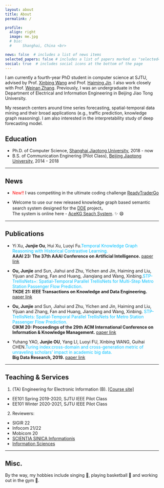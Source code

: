 ```yaml
---
layout: about
title: About
permalink: /

profile:
  align: right
  image: me.jpg
  # bio: 
  #     Shanghai, China <br>

news: false  # includes a list of news items
selected_papers: false # includes a list of papers marked as "selected={true}"
social: true  # includes social icons at the bottom of the page
---
```


I am currently a fourth-year PhD student in computer science at SJTU, advised by Prof. [Xinbing Wang](https://www.cs.sjtu.edu.cn/~wang-xb/) and Prof. [Haiming Jin](https://jhc.sjtu.edu.cn/~haimingjin/). I also work closely with Prof. [Weinan Zhang](https://wnzhang.net/). Previously, I was an undergraduate in the Department of Electrical and Information Engineering in Beijing Jiao Tong University.

My research centers around time series forecasting, spatial-temporal data mining and their broad applications (e.g., traffic prediction, knowledge graph reasoning). I am also interested in the interpretability study of deep forecasting model.

## Education

* Ph.D. of Computer Science, [Shanghai Jiaotong University](https://en.sjtu.edu.cn/), 2018 - now
* B.S. of Communication Enginering (Pilot Class), [Beijing Jiaotong University](http://en.njtu.edu.cn/), 2014 - 2018

---
## News
* <span style="color:red">New!!</span> I was competiting in the ultimate coding challenge [ReadyTraderGo](https://readytradergo.optiver.com/)

* Welcome to use our new released knowledge graph based semantic search system designed for the [DDE](https://www.ddeworld.org/) project。  
The system is online here - [AceKG Seach System](https://search.acekg.cn). :sparkles: :smile:

---
## Publications
* Yi Xu, **Junjie Ou**, Hui Xu, Luoyi Fu.<font color=DeepSkyBlue>Temporal Knowledge Graph Reasoning with Historical Contrastive Learning.</font>  
  <strong>AAAI 23: The 37th AAAI Conference on Artificial Intelligence.</strong> [paper link](https://arxiv.org/abs/2211.10904)

* **Ou, Junjie** and Sun, Jiahui and Zhu, Yichen and Jin, Haiming and Liu, Yijuan and Zhang, Fan and Huang, Jianqiang and Wang, Xinbing.<font color=DeepSkyBlue>STP-TrellisNets+: Spatial-Temporal Parallel TrellisNets for Multi-Step Metro Station Passenger Flow Prediction.</font>  
  <strong>TKDE 21: IEEE Transactions on Knowledge and Data Engineering.</strong> [paper link](https://ieeexplore.ieee.org/document/9813413)

* **Ou, Junjie** and Sun, Jiahui and Zhu, Yichen and Jin, Haiming and Liu, Yijuan and Zhang, Fan and Huang, Jianqiang and Wang, Xinbing. <font color=DeepSkyBlue>STP-TrellisNets: Spatial-Temporal Parallel TrellisNets for Metro Station Passenger Flow Prediction.</font>  
  <strong>CIKM 20: Proceedings of the 29th ACM International Conference on Information & Knowledge Management.</strong> [paper link](https://dl.acm.org/doi/10.1145/3340531.3411874)

* Yuhang YAO, **Junjie OU**, Yang LI, Luoyi FU, Xinbing WANG, Guihai CHEN.<font color=DeepSkyBlue>Turing index:cross-domain and cross-generation metric of unraveling scholars’ impact in academic big data.</font>  
  <strong>Big Data Research, 2019.</strong> [paper link](http://www.infocomm-journal.com/bdr/EN/abstract/article_169353.shtml)

---
## Teaching & Services

1. (TA) Engineering for Electronic Information (B). [[Course site]](https://www.cs.sjtu.edu.cn/~wang-xb/ieei/index.html)
-  EE101 Spring 2019-2020, SJTU IEEE Pilot Class
-  EE101 Winter 2020-2021, SJTU IEEE Pilot Class

2. Reviewers:
- SIGIR 22
- Infocom 21/22
- Mobicom 20
- [SCIENTIA SINICA Informationis](http://infocn.scichina.com)
- [Information Sciences](https://www.journals.elsevier.com/information-sciences)

---
## Misc.

By the way, my hobbies include singing :musical_score:, playing basketball :basketball: and working out in the gym :muscle:.
